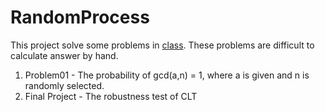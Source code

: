 # RandomProcess
This project solve some problems in [class](http://class-qry.acad.ncku.edu.tw/syllabus/online_display.php?syear=0106&sem=2&co_no=N953500&class_code=). These problems are difficult to calculate answer by hand.

1. Problem01 - The probability of gcd(a,n) = 1, where a is given and n is randomly selected.
2. Final Project - The robustness test of CLT
